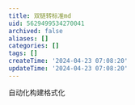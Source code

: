 ```yaml
---
title: 双链转标准md
uid: 5629499534270041
archived: false
aliases: []
categories: []
tags: []
createTime: '2024-04-23 07:08:20'
updateTime: '2024-04-23 07:08:20'
---
```

自动化构建格式化
